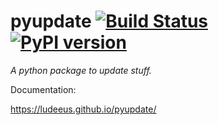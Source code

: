 # pyupdate [![Build Status](https://travis-ci.com/ludeeus/pyupdate.svg?branch=master)](https://travis-ci.com/ludeeus/pyupdate) [![PyPI version](https://badge.fury.io/py/pyupdate.svg)](https://badge.fury.io/py/pyupdate)

_A python package to update stuff._

Documentation:

https://ludeeus.github.io/pyupdate/
